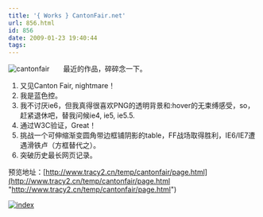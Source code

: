 ```yaml
---
title: '{ Works } CantonFair.net'
url: 856.html
id: 856
date: 2009-01-23 19:40:44
tags:
---
```


![cantonfair](http://cai13.info/blog_pic/2009/01/cantonfair.jpg "cantonfair")       最近的作品，碎碎念一下。

1.  又见Canton Fair, nightmare！
2.  我是蓝色控。
3.  我不讨厌ie6，但我真得很喜欢PNG的透明背景和:hover的无束缚感受，so，赶紧退休吧，替我问候ie4, ie5, ie5.5.
4.  通过W3C验证，Great！
5.  挑战一个可伸缩渐变圆角带边框铺阴影的table，FF战场取得胜利，IE6/IE7遭遇滑铁卢（方框替代之）。
6.  突破历史最长网页记录。

预览地址：[http://www.tracy2.cn/temp/cantonfair/page.html](http://www.tracy2.cn/temp/cantonfair/page.html "http://www.tracy2.cn/temp/cantonfair/page.html")

[![index](http://cai13.info/blog_pic/2009/01/index-thumb.jpg "index")](http://cai13.info/blog_pic/2009/01/index.jpg)